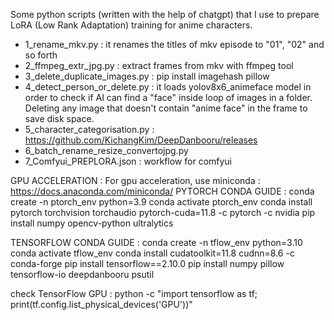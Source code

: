 Some python scripts (written with the help of chatgpt) that I use to prepare LoRA (Low Rank Adaptation) training for anime characters.
- 1_rename_mkv.py : it renames the titles of mkv episode to "01", "02" and so forth
- 2_ffmpeg_extr_jpg.py : extract frames from mkv with ffmpeg tool
- 3_delete_duplicate_images.py : pip install imagehash pillow
- 4_detect_person_or_delete.py : it loads yolov8x6_animeface model in order to check if AI can find a "face" inside loop of images in a folder. Deleting any image that doesn't contain "anime face" in the frame to save disk space.
- 5_character_categorisation.py : https://github.com/KichangKim/DeepDanbooru/releases
- 6_batch_rename_resize_convertojpg.py
- 7_Comfyui_PREPLORA.json : workflow for comfyui

GPU ACCELERATION : 
For gpu acceleration, use miniconda : https://docs.anaconda.com/miniconda/
PYTORCH CONDA GUIDE :
conda create -n ptorch_env python=3.9
conda activate ptorch_env
conda install pytorch torchvision torchaudio pytorch-cuda=11.8 -c pytorch -c nvidia
pip install numpy opencv-python ultralytics 

TENSORFLOW CONDA GUIDE :
conda create -n tflow_env python=3.10
conda activate tflow_env
conda install cudatoolkit=11.8 cudnn=8.6 -c conda-forge
pip install tensorflow==2.10.0
pip install numpy pillow tensorflow-io deepdanbooru psutil

check TensorFlow GPU :
python -c "import tensorflow as tf; print(tf.config.list_physical_devices('GPU'))"
